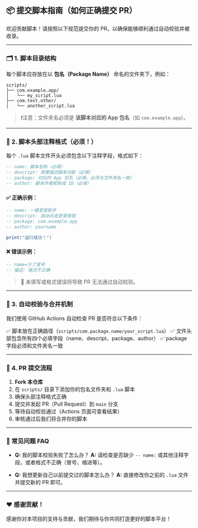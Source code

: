 ## 📦 提交脚本指南（如何正确提交 PR）

欢迎贡献脚本！请按照以下规范提交你的 PR，以确保能够顺利通过自动校验并被收录。

---

### 🗂️ 1. 脚本目录结构

每个脚本应存放在以 **包名（Package Name）** 命名的文件夹下，例如：

```
scripts/
├── com.example.app/
│   └── my_script.lua
├── com.test.other/
│   └── another_script.lua
```

> ❗注意：文件夹名必须是 **该脚本对应的 App 包名**（如 `com.example.app`）。

---

### 📄 2. 脚本头部注释格式（必须！）

每个 `.lua` 脚本文件开头必须包含以下注释字段，格式如下：

```lua
-- name: 脚本名称（必填）
-- descript: 简要描述脚本功能（必填）
-- package: 对应的 App 包名（必填，必须与文件夹名一致）
-- author: 脚本作者昵称或 ID（必填）
```

#### ✅ 正确示例：

```lua
-- name: 一键登录助手
-- descript: 自动点击登录按钮
-- package: com.example.app
-- author: yourname

print("运行成功！")
```

#### ❌ 错误示例：

```lua
-- name=少了冒号
-- 描述: 格式不正确
```

> 🛑 未填写或格式错误将导致 PR 无法通过自动校验。

---

### 🧪 3. 自动校验与合并机制

我们使用 GitHub Actions 自动检查 PR 是否符合以下条件：

✅ 脚本放在正确路径（`scripts/com.package.name/your_script.lua`）
✅ 文件头部包含所有四个必填字段（name、descript、package、author）
✅ package 字段必须和文件夹名一致

---

### 🚀 4. PR 提交流程

1. **Fork 本仓库**
2. 在 `scripts/` 目录下添加你的包名文件夹和 `.lua` 脚本
3. 确保头部注释格式正确
4. 提交并发起 PR（Pull Request）到 `main` 分支
5. 等待自动校验通过（Actions 页面可查看结果）
6. 审核通过后我们将合并你的脚本

---

### 🙋 常见问题 FAQ

* **Q:** 我的脚本校验失败了怎么办？
  **A:** 请检查是否缺少 `-- name:` 或其他注释字段，或者格式不正确（冒号、缩进等）。

* **Q:** 我想更新自己以前提交过的脚本怎么办？
  **A:** 直接修改你之前的 `.lua` 文件并提交新的 PR 即可。

---

### ❤️ 感谢贡献！

感谢你对本项目的支持与贡献，我们期待与你共同打造更好的脚本平台！


